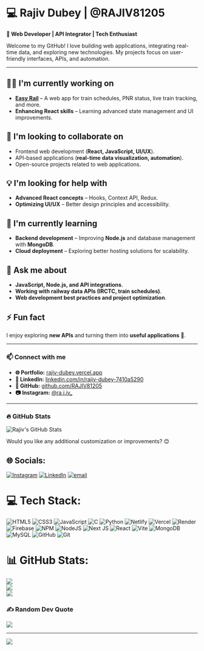 # 💻 Rajiv Dubey | @RAJIV81205  

**🚀 Web Developer | API Integrator | Tech Enthusiast**  

Welcome to my GitHub! I love building web applications, integrating real-time data, and exploring new technologies. My projects focus on user-friendly interfaces, APIs, and automation.  

---

## 👨‍💻 I'm currently working on  
- **[Easy Rail](https://easy-rail.onrender.com/)** – A web app for train schedules, PNR status, live train tracking, and more.  
- **Enhancing React skills** – Learning advanced state management and UI improvements.  

## 🤝 I'm looking to collaborate on  
- Frontend web development (**React, JavaScript, UI/UX**).  
- API-based applications (**real-time data visualization, automation**).  
- Open-source projects related to web applications.  

## 💡 I'm looking for help with  
- **Advanced React concepts** – Hooks, Context API, Redux.  
- **Optimizing UI/UX** – Better design principles and accessibility.  

## 🌱 I'm currently learning  
- **Backend development** – Improving **Node.js** and database management with **MongoDB**.  
- **Cloud deployment** – Exploring better hosting solutions for scalability.  

## 💬 Ask me about  
- **JavaScript, Node.js, and API integrations**.  
- **Working with railway data APIs (IRCTC, train schedules)**.  
- **Web development best practices and project optimization**.  

## ⚡ Fun fact  
I enjoy exploring **new APIs** and turning them into **useful applications** 🚀.  

---

### 📫 Connect with me  
- **🌐 Portfolio:** [rajiv-dubey.vercel.app](https://rajiv-dubey.vercel.app/)  
- **💼 LinkedIn:** [linkedin.com/in/rajiv-dubey-7410a5290](https://www.linkedin.com/in/rajiv-dubey-7410a5290)  
- **🐙 GitHub:** [github.com/RAJIV81205](https://github.com/RAJIV81205)  
- **📷 Instagram:** [@ra.j.iv_](https://instagram.com/ra.j.iv_)  

---

### 🔥 GitHub Stats  
![Rajiv's GitHub Stats](https://github-readme-stats.vercel.app/api?username=RAJIV81205&show_icons=true&theme=radical)  

Would you like any additional customization or improvements? 😊



## 🌐 Socials:
[![Instagram](https://img.shields.io/badge/Instagram-%23E4405F.svg?logo=Instagram&logoColor=white)](https://instagram.com/ra.j.iv_) [![LinkedIn](https://img.shields.io/badge/LinkedIn-%230077B5.svg?logo=linkedin&logoColor=white)](https://linkedin.com/in/rajiv-dubey-7410a5290) [![email](https://img.shields.io/badge/Email-D14836?logo=gmail&logoColor=white)](mailto:lucky81205@gmail.com) 

# 💻 Tech Stack:
![HTML5](https://img.shields.io/badge/html5-%23E34F26.svg?style=for-the-badge&logo=html5&logoColor=white) ![CSS3](https://img.shields.io/badge/css3-%231572B6.svg?style=for-the-badge&logo=css3&logoColor=white) ![JavaScript](https://img.shields.io/badge/javascript-%23323330.svg?style=for-the-badge&logo=javascript&logoColor=%23F7DF1E) ![C](https://img.shields.io/badge/c-%2300599C.svg?style=for-the-badge&logo=c&logoColor=white) ![Python](https://img.shields.io/badge/python-3670A0?style=for-the-badge&logo=python&logoColor=ffdd54) ![Netlify](https://img.shields.io/badge/netlify-%23000000.svg?style=for-the-badge&logo=netlify&logoColor=#00C7B7) ![Vercel](https://img.shields.io/badge/vercel-%23000000.svg?style=for-the-badge&logo=vercel&logoColor=white) ![Render](https://img.shields.io/badge/Render-%46E3B7.svg?style=for-the-badge&logo=render&logoColor=white) ![Firebase](https://img.shields.io/badge/firebase-%23039BE5.svg?style=for-the-badge&logo=firebase) ![NPM](https://img.shields.io/badge/NPM-%23CB3837.svg?style=for-the-badge&logo=npm&logoColor=white) ![NodeJS](https://img.shields.io/badge/node.js-6DA55F?style=for-the-badge&logo=node.js&logoColor=white) ![Next JS](https://img.shields.io/badge/Next-black?style=for-the-badge&logo=next.js&logoColor=white) ![React](https://img.shields.io/badge/react-%2320232a.svg?style=for-the-badge&logo=react&logoColor=%2361DAFB) ![Vite](https://img.shields.io/badge/vite-%23646CFF.svg?style=for-the-badge&logo=vite&logoColor=white) ![MongoDB](https://img.shields.io/badge/MongoDB-%234ea94b.svg?style=for-the-badge&logo=mongodb&logoColor=white) ![MySQL](https://img.shields.io/badge/mysql-4479A1.svg?style=for-the-badge&logo=mysql&logoColor=white) ![GitHub](https://img.shields.io/badge/github-%23121011.svg?style=for-the-badge&logo=github&logoColor=white) ![Git](https://img.shields.io/badge/git-%23F05033.svg?style=for-the-badge&logo=git&logoColor=white)
# 📊 GitHub Stats:
![](https://github-readme-stats.vercel.app/api?username=RAJIV81205&theme=holi&hide_border=false&include_all_commits=true&count_private=true)<br/>
![](https://github-readme-streak-stats.herokuapp.com/?user=RAJIV81205&theme=holi&hide_border=false)<br/>
![](https://github-readme-stats.vercel.app/api/top-langs/?username=RAJIV81205&theme=holi&hide_border=false&include_all_commits=true&count_private=true&layout=compact)

### ✍️ Random Dev Quote
![](https://quotes-github-readme.vercel.app/api?type=horizontal&theme=radical)

---
[![](https://visitcount.itsvg.in/api?id=RAJIV81205&icon=0&color=0)](https://visitcount.itsvg.in)

<!-- Proudly created with GPRM ( https://gprm.itsvg.in ) -->
